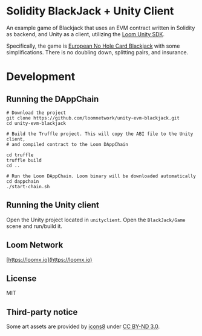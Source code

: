 
# Solidity BlackJack + Unity Client

An example game of Blackjack that uses an EVM contract written in Solidity as backend, and Unity as a client, utilizing the [Loom Unity SDK](https://github.com/loomnetwork/unity3d-sdk).

Specifically, the game is [European No Hole Card Blackjack](https://www.topcasinos.com/casino-articles/european-no-hole-card-blackjack.html) with some simplifications. There is no doubling down, splitting pairs, and insurance.

# Development

## Running the DAppChain

```
# Download the project
git clone https://github.com/loomnetwork/unity-evm-blackjack.git
cd unity-evm-blackjack

# Build the Truffle project. This will copy the ABI file to the Unity client,
# and compiled contract to the Loom DAppChain

cd truffle
truffle build
cd ..

# Run the Loom DAppChain. Loom binary will be downloaded automatically
cd dappchain
./start-chain.sh
```

## Running the Unity client
Open the Unity project located in `unityclient`. Open the `BlackJack/Game` scene and run/build it.

Loom Network
----
[https://loomx.io](https://loomx.io)


License
----

MIT

Third-party notice
----
Some art assets are provided by [icons8](https://icons8.com) under [CC BY-ND 3.0](https://creativecommons.org/licenses/by-nd/3.0/).
